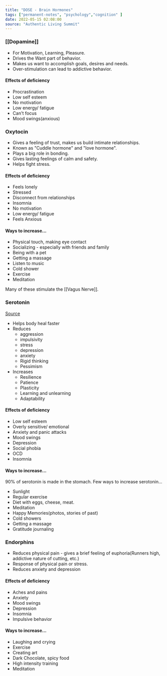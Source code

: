 ```yaml
---
title: "DOSE - Brain Hormones"
tags: ["permanent-notes", "psychology","cognition" ]
date: 2022-05-15 02:08:00
source: "Authentic Living Summit"
---
```


### [[Dopamine]]

- For Motivation, Learning, Pleasure. 
- Drives the Want part of behavior.
- Makes us want to accomplish goals, desires and needs.
- Over-stimulation can lead to addictive behavior.

#### Effects of deficiency

- Procrastination
- Low self esteem
- No motivation
- Low energy/ fatigue
- Can't focus
- Mood swings(anxious)

### Oxytocin

- Gives a feeling of trust, makes us build intimate relationships.
- Known as "Cuddle hormone" and "love hormone". 
- Plays a big role in bonding.
- Gives lasting feelings of calm and safety.
- Helps fight stress.

#### Effects of deficiency

- Feels lonely
- Stressed
- Disconnect from relationships
- Insomnia
- No motivation
- Low energy/ fatigue
- Feels Anxious

#### Ways to increase...

- Physical touch, making eye contact
- Socializing - especially with friends and family
- Being with a pet
- Getting a massage
- Listen to music
- Cold shower
- Exercise
- Meditation

Many of these stimulate the [[Vagus Nerve]].

### Serotonin

[Source](https://medium.com/swlh/rethinking-brain-serotonin-what-does-it-really-do-its-not-mood-8ef6492e8ab4)

- Helps body heal faster
- Reduces
	- aggression
	- impulsivity
	- stress
	- depression
	- anxiety
	- Rigid thinking
	- Pessimism
- Increases
	- Resilience
	- Patience
	- Plasticity
	- Learning and unlearning
	- Adaptability

#### Effects of deficiency

- Low self esteem
- Overly sensitive/ emotional
- Anxiety and panic attacks
- Mood swings
- Depression
- Social phobia
- OCD
- Insomnia

#### Ways to increase...

90% of serotonin is made in the stomach. Few ways to increase serotonin...

- Sunlight
- Regular exercise
- Diet with eggs, cheese, meat.
- Meditation
- Happy Memories(photos, stories of past)
- Cold showers
- Getting a massage
- Gratitude journaling

### Endorphins

- Reduces physical pain - gives a brief feeling of euphoria(Runners high, addictive nature of cutting, etc.)
- Response of physical pain or stress.
- Reduces anxiety and depression

#### Effects of deficiency

- Aches and pains
- Anxiety
- Mood swings
- Depression
- Insomnia
- Impulsive behavior

#### Ways to increase...

- Laughing and crying
- Exercise
- Creating art
- Dark Chocolate, spicy food
- High intensity training
- Meditation
